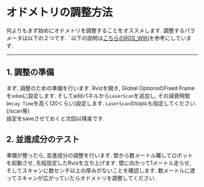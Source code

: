# オドメトリの調整方法  

何よりもまず始めにオドメトリを調整することをオススメします.   調整するパラメータは以下の２つです.
` 
以下の説明は[こちらのROS_WIKI](https://wiki.ros.org/navigation/Tutorials/Navigation%20Tuning%20Guide#Odometry)を参考にしています.  

---
## 1. 調整の準備
まず, 調整のための準備を行います. Rvizを開き, Global OptionsのFixed Frameを`odom`に設定します. そしてaddパネルから`LaserScan`を追加し, その減衰時間`Decay Time`を高く(20くらい)設定します. 
`LaserScan`のtopicも指定してください. (/scan等)  
設定をsaveさせておくと次回以降楽です. 

## 2. 並進成分のテスト
準備が整ったら, 並進成分の調整を行います. 壁から数メートル離してロボットを起動させ, 先程設定したRvizを立ち上げます. 壁に向かって1メートル走らせ, そしてスキャンに数センチ以上の厚みがないことを確認します. 数メートルに渡ってスキャンが広がっていたらオドメトリを調整してください. 

